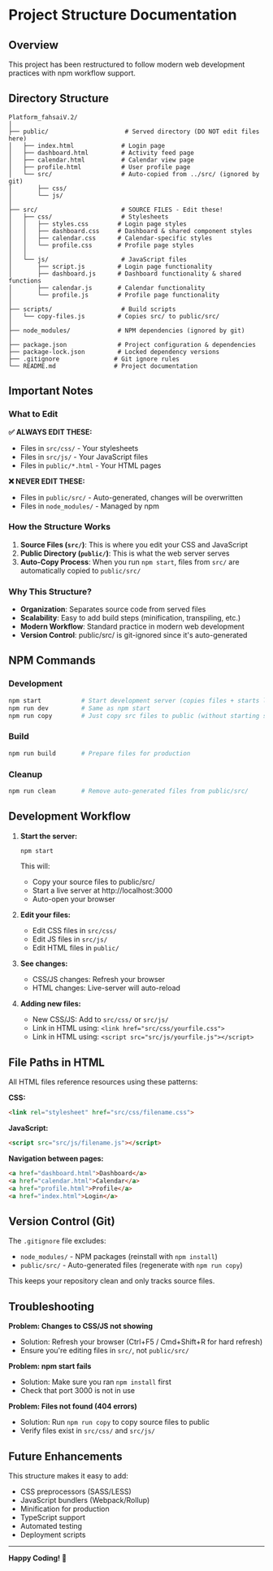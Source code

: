 # Project Structure Documentation

## Overview

This project has been restructured to follow modern web development practices with npm workflow support.

## Directory Structure

```
Platform_fahsaiV.2/
│
├── public/                     # Served directory (DO NOT edit files here)
│   ├── index.html             # Login page
│   ├── dashboard.html         # Activity feed page
│   ├── calendar.html          # Calendar view page
│   ├── profile.html           # User profile page
│   └── src/                   # Auto-copied from ../src/ (ignored by git)
│       ├── css/
│       └── js/
│
├── src/                       # SOURCE FILES - Edit these!
│   ├── css/                   # Stylesheets
│   │   ├── styles.css        # Login page styles
│   │   ├── dashboard.css     # Dashboard & shared component styles
│   │   ├── calendar.css      # Calendar-specific styles
│   │   └── profile.css       # Profile page styles
│   │
│   └── js/                    # JavaScript files
│       ├── script.js         # Login page functionality
│       ├── dashboard.js      # Dashboard functionality & shared functions
│       ├── calendar.js       # Calendar functionality
│       └── profile.js        # Profile page functionality
│
├── scripts/                   # Build scripts
│   └── copy-files.js         # Copies src/ to public/src/
│
├── node_modules/             # NPM dependencies (ignored by git)
│
├── package.json              # Project configuration & dependencies
├── package-lock.json         # Locked dependency versions
├── .gitignore               # Git ignore rules
└── README.md                # Project documentation
```

## Important Notes

### What to Edit

**✅ ALWAYS EDIT THESE:**
- Files in `src/css/` - Your stylesheets
- Files in `src/js/` - Your JavaScript files
- Files in `public/*.html` - Your HTML pages

**❌ NEVER EDIT THESE:**
- Files in `public/src/` - Auto-generated, changes will be overwritten
- Files in `node_modules/` - Managed by npm

### How the Structure Works

1. **Source Files (`src/`)**: This is where you edit your CSS and JavaScript
2. **Public Directory (`public/`)**: This is what the web server serves
3. **Auto-Copy Process**: When you run `npm start`, files from `src/` are automatically copied to `public/src/`

### Why This Structure?

- **Organization**: Separates source code from served files
- **Scalability**: Easy to add build steps (minification, transpiling, etc.)
- **Modern Workflow**: Standard practice in modern web development
- **Version Control**: public/src/ is git-ignored since it's auto-generated

## NPM Commands

### Development
```bash
npm start           # Start development server (copies files + starts live-server)
npm run dev         # Same as npm start
npm run copy        # Just copy src files to public (without starting server)
```

### Build
```bash
npm run build       # Prepare files for production
```

### Cleanup
```bash
npm run clean       # Remove auto-generated files from public/src/
```

## Development Workflow

1. **Start the server:**
   ```bash
   npm start
   ```
   This will:
   - Copy your source files to public/src/
   - Start a live server at http://localhost:3000
   - Auto-open your browser

2. **Edit your files:**
   - Edit CSS files in `src/css/`
   - Edit JS files in `src/js/`
   - Edit HTML files in `public/`

3. **See changes:**
   - CSS/JS changes: Refresh your browser
   - HTML changes: Live-server will auto-reload

4. **Adding new files:**
   - New CSS/JS: Add to `src/css/` or `src/js/`
   - Link in HTML using: `<link href="src/css/yourfile.css">`
   - Link in HTML using: `<script src="src/js/yourfile.js"></script>`

## File Paths in HTML

All HTML files reference resources using these patterns:

**CSS:**
```html
<link rel="stylesheet" href="src/css/filename.css">
```

**JavaScript:**
```html
<script src="src/js/filename.js"></script>
```

**Navigation between pages:**
```html
<a href="dashboard.html">Dashboard</a>
<a href="calendar.html">Calendar</a>
<a href="profile.html">Profile</a>
<a href="index.html">Login</a>
```

## Version Control (Git)

The `.gitignore` file excludes:
- `node_modules/` - NPM packages (reinstall with `npm install`)
- `public/src/` - Auto-generated files (regenerate with `npm run copy`)

This keeps your repository clean and only tracks source files.

## Troubleshooting

**Problem: Changes to CSS/JS not showing**
- Solution: Refresh your browser (Ctrl+F5 / Cmd+Shift+R for hard refresh)
- Ensure you're editing files in `src/`, not `public/src/`

**Problem: npm start fails**
- Solution: Make sure you ran `npm install` first
- Check that port 3000 is not in use

**Problem: Files not found (404 errors)**
- Solution: Run `npm run copy` to copy source files to public
- Verify files exist in `src/css/` and `src/js/`

## Future Enhancements

This structure makes it easy to add:
- CSS preprocessors (SASS/LESS)
- JavaScript bundlers (Webpack/Rollup)
- Minification for production
- TypeScript support
- Automated testing
- Deployment scripts

---

**Happy Coding! 🚀**
